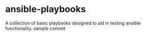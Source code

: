 ansible-playbooks
=================

A collection of basic playbooks designed to aid in testing ansible functionality.
sample commit
